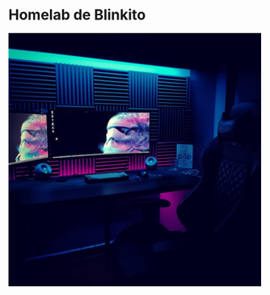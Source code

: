 # Homelab de Blinkito

<img src="/IMG_6704.JPG" width="500" height="auto" display="block" margin-right="auto" margin-left="auto"/>
